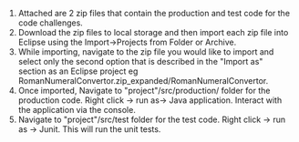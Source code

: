 1. Attached are 2 zip files that contain the production and test code for the code challenges.
2. Download the zip files to local storage and then import each zip file into Eclipse using the Import->Projects from Folder or Archive.
3. While importing, navigate to the zip file you would like to import and select only the second option that is described in the "Import as" section as an Eclipse project eg RomanNumeralConvertor.zip_expanded/RomanNumeralConvertor.
4. Once imported, Navigate to "project"/src/production/ folder for the production code. Right click -> run as-> Java application. Interact with the application via the console.
5. Navigate to "project"/src/test folder for the test code. Right click -> run as -> Junit. This will run the unit tests.
